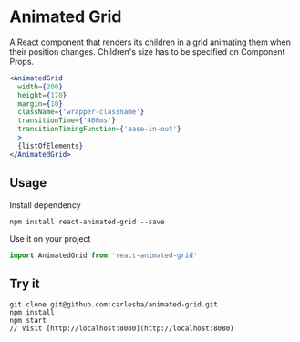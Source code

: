 # Animated Grid

A React component that renders its children in a grid animating them when their position changes.
Children's size has to be specified on Component Props.

```jsx
<AnimatedGrid
  width={200}
  height={170}
  margin={10}
  className={'wrapper-classname'}
  transitionTime={'400ms'}
  transitionTimingFunction={'ease-in-out'}
  >
  {listOfElements}
</AnimatedGrid>
```


## Usage

Install dependency
```
npm install react-animated-grid --save
```

Use it on your project
```js
import AnimatedGrid from 'react-animated-grid'
```

## Try it

```
git clone git@github.com:carlesba/animated-grid.git
npm install
npm start
// Visit [http://localhost:8080](http://localhost:8080)
```



